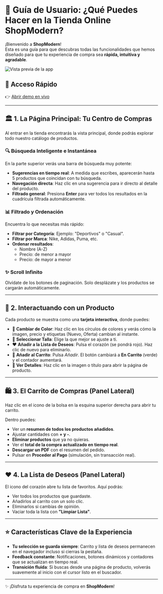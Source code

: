 # 📖 Guía de Usuario: ¿Qué Puedes Hacer en la Tienda Online **ShopModern**?

¡Bienvenido a **ShopModern**!  
Esta es una guía para que descubras todas las funcionalidades que hemos diseñado para que tu experiencia de compra sea **rápida, intuitiva y agradable**.

![Vista previa de la app](https://xococode.github.io/XocoShop/CapturaXocoshop.JPG)

## 🚀 Acceso Rápido
👉 [Abrir demo en vivo](https://xococode.github.io/XocoShop/)

---

## 🏛️ 1. La Página Principal: Tu Centro de Compras
Al entrar en la tienda encontrarás la vista principal, donde podrás explorar todo nuestro catálogo de productos.  

### 🔍 Búsqueda Inteligente e Instantánea
En la parte superior verás una barra de búsqueda muy potente:
- **Sugerencias en tiempo real**: A medida que escribes, aparecerán hasta 5 productos que coincidan con tu búsqueda.  
- **Navegación directa**: Haz clic en una sugerencia para ir directo al detalle del producto.  
- **Filtrado general**: Presiona **Enter** para ver todos los resultados en la cuadrícula filtrada automáticamente.  

### 📊 Filtrado y Ordenación
Encuentra lo que necesitas más rápido:
- **Filtrar por Categoría**: Ejemplo: "Deportivos" o "Casual".  
- **Filtrar por Marca**: Nike, Adidas, Puma, etc.  
- **Ordenar resultados**:
  - Nombre (A-Z)  
  - Precio: de menor a mayor  
  - Precio: de mayor a menor  

### ✨ Scroll Infinito
Olvídate de los botones de paginación. Solo desplázate y los productos se cargarán automáticamente.

---

## 👟 2. Interactuando con un Producto
Cada producto se muestra como una **tarjeta interactiva**, donde puedes:

- 🎨 **Cambiar de Color**: Haz clic en los círculos de colores y verás cómo la imagen, precio y etiquetas (Nuevo, Oferta) cambian al instante.  
- 📏 **Seleccionar Talla**: Elige la que mejor se ajuste a ti.  
- ❤️ **Añadir a la Lista de Deseos**: Pulsa el corazón (se pondrá rojo). Haz clic de nuevo para eliminarlo.  
- 🛒 **Añadir al Carrito**: Pulsa *Añadir*. El botón cambiará a **En Carrito** (verde) y el contador aumentará.  
- 📄 **Ver Detalles**: Haz clic en la imagen o título para abrir la página de producto.  

---

## 🛍️ 3. El Carrito de Compras (Panel Lateral)
Haz clic en el icono de la bolsa en la esquina superior derecha para abrir tu carrito.  

Dentro puedes:
- Ver un **resumen de todos los productos añadidos**.  
- Ajustar cantidades con **+ y -**.  
- **Eliminar productos** que ya no quieras.  
- Ver el **total de la compra actualizado en tiempo real**.  
- **Descargar un PDF** con el resumen del pedido.  
- Pulsar en **Proceder al Pago** (simulación, sin transacción real).  

---

## ❤️ 4. La Lista de Deseos (Panel Lateral)
El icono del corazón abre tu lista de favoritos. Aquí podrás:  
- Ver todos los productos que guardaste.  
- Añadirlos al carrito con un solo clic.  
- Eliminarlos si cambias de opinión.  
- Vaciar toda la lista con **"Limpiar Lista"**.  

---

## ⭐ Características Clave de la Experiencia

- **Tu selección se guarda siempre**: Carrito y lista de deseos permanecen en el navegador incluso si cierras la pestaña.  
- **Feedback constante**: Notificaciones, botones dinámicos y contadores que se actualizan en tiempo real.  
- **Transición fluida**: Si buscas desde una página de producto, volverás suavemente al inicio con el cursor listo en el buscador.  

---
✨ ¡Disfruta tu experiencia de compra en **ShopModern**!
